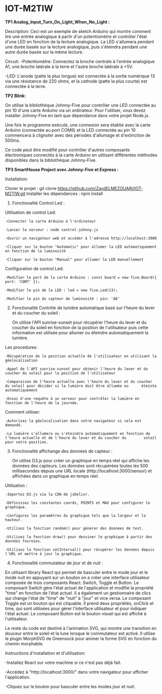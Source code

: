 # IOT-M2TIW

**TP1 Analog_Input_Turn_On_Light_When_No_Light :**

  Description: Ceci est un exemple de sketch Arduino qui montre comment lire une entrée analogique à partir d'un potentiomètre et contrôler l'état d'une LED en fonction de la lecture analogique. La LED s'allumera pendant une durée basée sur la lecture analogique, puis s'éteindra pendant une autre durée basée sur la même lecture.

  Circuit:
  -Potentiomètre: Connectez la broche centrale à l'entrée analogique A1, une broche latérale à la terre et l'autre broche latérale à +5V.
	
  -LED: L'anode (patte la plus longue) est connectée à la sortie numérique 13 via une résistance de 220 ohms, et la cathode (patte    la plus courte) est connectée à la terre.

**TP2 Blink:**

  On utilise la bibliothèque Johnny-Five pour contrôler une LED connectée au pin 10 d'une carte Arduino via un ordinateur. Pour l'utiliser, vous devez installer Johnny-Five en tant que dépendance dans votre projet Node.js.

  Une fois le programme exécuté, une connexion sera établie avec la carte Arduino (connectée au port COM6) et la LED connectée au pin 10 commencera à clignoter avec des périodes d'allumage et d'extinction de 500ms.

Ce code peut être modifié pour contrôler d'autres composants électroniques connectés à la carte Arduino en utilisant différentes méthodes disponibles dans la bibliothèque Johnny-Five.

**TP3 SmartHouse Project avec Johnny-Five et Express :**

Installation:

Cloner le projet : git clone https://github.com/ZaydELMEZOUARI/IOT-M2TIW.git
Installer les dépendances : npm install

1) Fonctionalité Control Led :

  Utilisation de control Led:
	
    -Connecter la carte Arduino à l'ordinateur
		
    -Lancer le serveur : node control-johnny.js
		
    -Ouvrir un navigateur web et accéder à l'adresse http://localhost:3000
		
    -Cliquer sur le bouton "Automatic" pour allumer la LED automatiquement en fonction de la luminosité
		
    -Cliquer sur le bouton "Manual" pour allumer la LED manuellement

  Configuration de control Led:
	
    -Modifier le port de la carte Arduino : const board = new five.Board({ port: 'COM7' });
		
    -Modifier le pin de la LED : led = new five.Led(13);
		
    -Modifier le pin du capteur de luminosité : pin: 'A0'

2) Fonctionalité Contrôle de lumière automatique basé sur l'heure du lever et du coucher du soleil :

   On utilise l'API sunrise-sunset pour récupérer l'heure du lever et du coucher du soleil en fonction de la position de l'utilisateur puis cette information est utilisée pour allumer ou éteindre automatiquement la lumière.

  Les procedures:
	
    -Récupération de la position actuelle de l'utilisateur en utilisant la géolocalisation
		
    -Appel de l'API sunrise-sunset pour obtenir l'heure du lever et du coucher du soleil pour la position de l'utilisateur
		
    -Comparaison de l'heure actuelle avec l'heure du lever et du coucher du soleil pour décider si la lumière doit être allumée ou      éteinte automatiquement
		
    -Envoi d'une requête à un serveur pour contrôler la lumière en fonction de l'heure de la journée.

   Comment utiliser:
	 
    -Autorisez la géolocalisation dans votre navigateur si cela est demandé.
		
    -La lumière s'allumera ou s'éteindra automatiquement en fonction de l'heure actuelle et de l'heure du lever et du coucher du        soleil pour votre position.

3) Fonctionalité affichange des données de capteur :

   On utilise D3.js pour créer un graphique en temps réel qui affiche les données des capteurs. Les données sont récupérées toutes les 500 millisecondes depuis une URL locale (http://localhost:3000/sensor) et affichées dans un graphique en temps réel.

  Utilisation :
	
    -Importez D3.js via la CDN de jsDelivr.
		
    -Définissez les constantes coords, POINTS et MAX pour configurer le graphique.
		
    -Configurez les paramètres du graphique tels que la largeur et la hauteur.
		
    -Utilisez la fonction random() pour générer des données de test.
		
    -Utilisez la fonction draw() pour dessiner le graphique à partir des données fournies.
		
    -Utilisez la fonction setInterval() pour récupérer les données depuis l'URL et mettre à jour le graphique.


4) Fonctionalité commutateur de jour et de nuit :

  En utilisant library React qui permet de basculer entre le mode jour et le mode nuit en appuyant sur un bouton on a créer une interface utilisateur composée de trois composants React: Switch, Toggle et Button. Le composant Switch gère l'état actuel de l'application et modifie la propriété "time" en fonction de l'état actuel. Il a également un gestionnaire de clics qui change l'état de "time" de "nuit" à "jour" et vice versa. Le composant Toggle est un bouton qui est cliquable. Il prend deux propriétés, onClick et time, qui sont utilisées pour gérer l'interface utilisateur et pour indiquer l'état actuel. Le composant Button est le bouton visuel qui est affiché à l'utilisateur.

  Le reste du code est destiné à l'animation SVG, qui montre une transition en douceur entre le soleil et la lune lorsque le commutateur est activé. Il utilise le plugin MorphSVG de Greensock pour animer la forme SVG en fonction du chemin morphable.

Instructions d'installation et d'utilisation:

  -Installez React sur votre machine si ce n'est pas déjà fait.
	
  -Accédez à "http://localhost:3000/" dans votre navigateur pour afficher l'application.
	
  -Cliquez sur le bouton pour basculer entre les modes jour et nuit.









